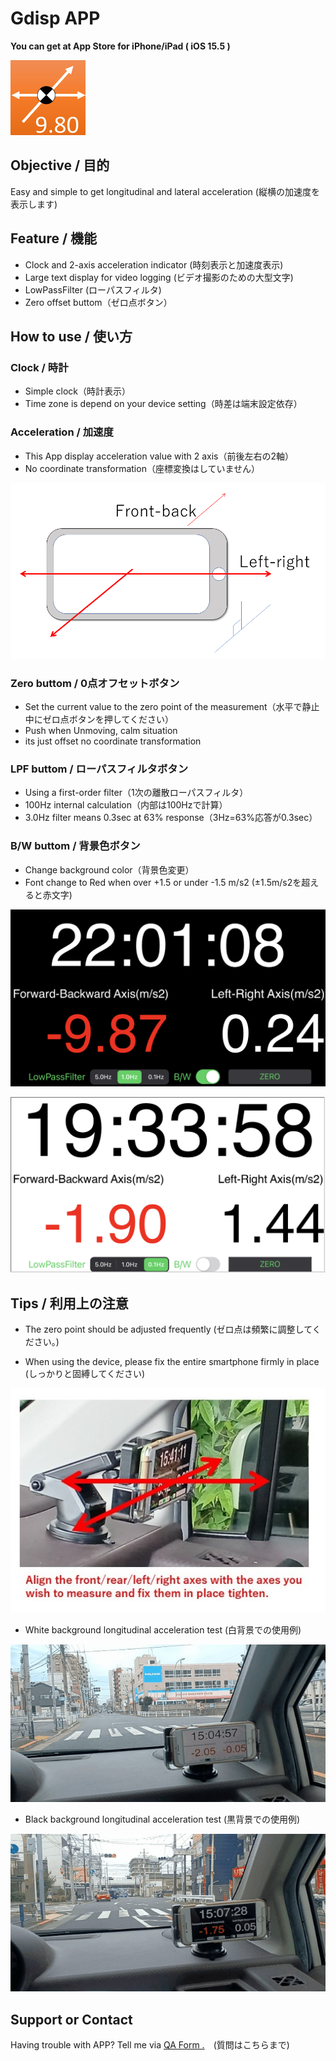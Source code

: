 # Gdisp APP

<strong>You can get at App Store for iPhone/iPad ( iOS 15.5 ) </strong>

![icon](https://github.com/halcyon1945/app_gdisp/blob/main/icon/120.png?raw=true)

## Objective / 目的

Easy and simple to get longitudinal and lateral acceleration (縦横の加速度を表示します)

## Feature / 機能

- Clock and 2-axis acceleration indicator (時刻表示と加速度表示)
- Large text display for video logging (ビデオ撮影のための大型文字)
- LowPassFilter (ローパスフィルタ)
- Zero offset buttom（ゼロ点ボタン）

## How to use / 使い方

### Clock / 時計

- Simple clock（時計表示）
- Time zone is depend on your device setting（時差は端末設定依存）

### Acceleration / 加速度

- This App display acceleration value with 2 axis（前後左右の2軸）
- No coordinate transformation（座標変換はしていません）

![axis](./pics/axis.png)

### Zero buttom / 0点オフセットボタン

- Set the current value to the zero point of the measurement（水平で静止中にゼロ点ボタンを押してください）
- Push when Unmoving, calm situation
- its just offset no coordinate transformation

### LPF buttom / ローパスフィルタボタン

- Using a first-order filter（1次の離散ローパスフィルタ）
- 100Hz internal calculation（内部は100Hzで計算）
- 3.0Hz filter means 0.3sec at 63% response（3Hz=63%応答が0.3sec）

### B/W buttom / 背景色ボタン

- Change background color（背景色変更）
- Font change to Red when over +1.5 or under -1.5 m/s2 (±1.5m/s2を超えると赤文字)

![ss1](./pics/ss1.png) 

![ss2](./pics/ss2.png) 

## Tips / 利用上の注意

* The zero point should be adjusted frequently (ゼロ点は頻繁に調整してください。)

* When using the device, please fix the entire smartphone firmly in place (しっかりと固縛してください)

![axis2](./pics/axis2.jpg) 

* White background longitudinal acceleration test (白背景での使用例)

![test1](./pics/test1.jpg) 

* Black background longitudinal acceleration test (黒背景での使用例)

![test2](./pics/test2.jpg) 

## Support or Contact

Having trouble with APP? Tell me via [QA Form .](https://forms.gle/8qG3hEu8UAZsDXZX9)　(質問はこちらまで)
